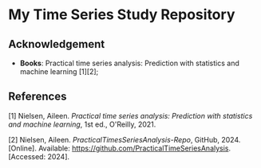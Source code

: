 
# My Time Series Study Repository


## Acknowledgement

- **Books**: Practical time series analysis: Prediction with statistics and machine learning [1][2];

## References

[1] Nielsen, Aileen. *Practical time series analysis: Prediction with statistics and machine learning*, 1st ed., O'Reilly, 2021.

[2] Nielsen, Aileen. *PracticalTimesSeriesAnalysis-Repo*, GitHub, 2024. [Online]. Available: https://github.com/PracticalTimeSeriesAnalysis. [Accessed: 2024].
